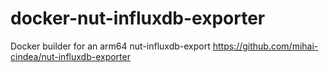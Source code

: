 # docker-nut-influxdb-exporter
Docker builder for an arm64 nut-influxdb-export
https://github.com/mihai-cindea/nut-influxdb-exporter